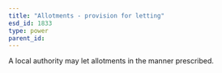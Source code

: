 ```yaml
---
title: "Allotments - provision for letting"
esd_id: 1833
type: power
parent_id:  
---
```


A local authority may let allotments in the manner prescribed.

